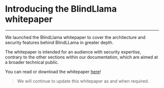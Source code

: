 # Introducing the BlindLlama whitepaper
________________________________________________________

We launched the BlindLlama whitepaper to cover the architecture and security features behind BlindLLama in greater depth.

The whitepaper is intended for an audience with security expertise, contrary to the other sections within our documentation, which are aimed at a broader technical public.

You can read or download the whitepaper [here](https://github.com/mithril-security/blind_llama/tree/main/docs/docs/whitepaper/blind_llama_whitepaper.pdf)!

> We will continue to update this whitepaper as and when required.